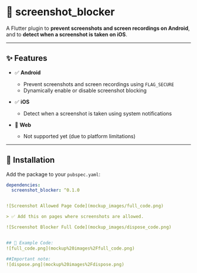 # 📵 screenshot_blocker


A Flutter plugin to **prevent screenshots and screen recordings on Android**, and to **detect when a screenshot is taken on iOS**.

---

## ✨ Features

- ✅ **Android**
    - Prevent screenshots and screen recordings using `FLAG_SECURE`
    - Dynamically enable or disable screenshot blocking

- ✅ **iOS**
    - Detect when a screenshot is taken using system notifications

- 🚫 **Web**
    - Not supported yet (due to platform limitations)

---

## 🧩 Installation

Add the package to your `pubspec.yaml`:

```yaml
dependencies:
  screenshot_blocker: ^0.1.0


![Screenshot Allowed Page Code](mockup_images/full_code.png)

> ✅ Add this on pages where screenshots are allowed.

![Screenshot Blocker Full Code](mockup_images/dispose_code.png)


## 📸 Example Code:
![full_code.png](mockup%20images%2Ffull_code.png)

##Important note:
![dispose.png](mockup%20images%2Fdispose.png)

